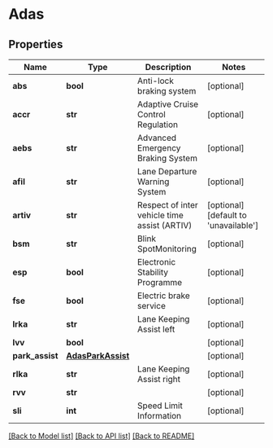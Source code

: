 # Adas

## Properties
Name | Type | Description | Notes
------------ | ------------- | ------------- | -------------
**abs** | **bool** | Anti-lock braking system | [optional] 
**accr** | **str** | Adaptive Cruise Control Regulation | [optional] 
**aebs** | **str** | Advanced Emergency Braking System | [optional] 
**afil** | **str** | Lane Departure Warning System | [optional] 
**artiv** | **str** | Respect of inter vehicle time assist (ARTIV) | [optional] [default to 'unavailable']
**bsm** | **str** | Blink SpotMonitoring | [optional] 
**esp** | **bool** | Electronic Stability Programme | [optional] 
**fse** | **bool** | Electric brake service | [optional] 
**lrka** | **str** | Lane Keeping Assist left | [optional] 
**lvv** | **bool** |  | [optional] 
**park_assist** | [**AdasParkAssist**](AdasParkAssist.md) |  | [optional] 
**rlka** | **str** | Lane Keeping Assist right | [optional] 
**rvv** | **str** |  | [optional] 
**sli** | **int** | Speed Limit Information | [optional] 

[[Back to Model list]](../README.md#documentation-for-models) [[Back to API list]](../README.md#documentation-for-api-endpoints) [[Back to README]](../README.md)


